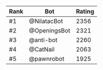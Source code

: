 Rank|Bot|Rating
---|---|---
#1|@NilatacBot|2356
#2|@OpeningsBot|2321
#3|@anti-bot|2260
#4|@CatNail|2063
#5|@pawnrobot|1925
